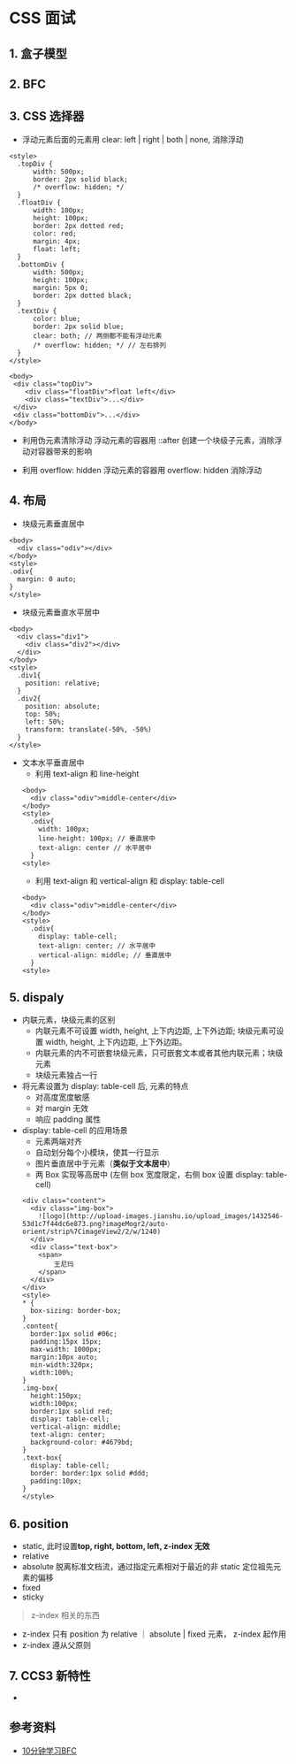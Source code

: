 # CSS 面试

## 1. 盒子模型
## 2. BFC

## 3. CSS 选择器
- 浮动元素后面的元素用 clear: left | right | both | none, 消除浮动
```
<style>
  .topDiv {
      width: 500px;
      border: 2px solid black;
      /* overflow: hidden; */
  }
  .floatDiv {
      width: 100px;
      height: 100px;
      border: 2px dotted red;
      color: red;
      margin: 4px;
      float: left;
  }
  .bottomDiv {
      width: 500px;
      height: 100px;
      margin: 5px 0;
      border: 2px dotted black;
  }
  .textDiv {
      color: blue;
      border: 2px solid blue;
      clear: both; // 两侧都不能有浮动元素
      /* overflow: hidden; */ // 左右排列
  }
</style>

<body>
 <div class="topDiv">
    <div class="floatDiv">float left</div>
    <div class="textDiv">...</div>
 </div>
 <div class="bottomDiv">...</div>
</body>
```
- 利用伪元素清除浮动
浮动元素的容器用 ::after 创建一个块级子元素，消除浮动对容器带来的影响

- 利用 overflow: hidden
浮动元素的容器用 overflow: hidden 消除浮动

## 4. 布局
- 块级元素垂直居中

```
<body>
  <div class="odiv"></div>
</body>
<style>
.odiv{
  margin: 0 auto;
}
</style>
```

- 块级元素垂直水平居中

```
<body>
  <div class="div1">
    <div class="div2"></div>
  </div>
</body>
<style>
  .div1{
    position: relative;
  }
  .div2{
    position: absolute;
    top: 50%;
    left: 50%;
    transform: translate(-50%, -50%)
  }
</style>
```

- 文本水平垂直居中
  - 利用 text-align 和 line-height
  ```
  <body>
    <div class="odiv">middle-center</div>
  </body>
  <style>
    .odiv{
      width: 100px;
      line-height: 100px; // 垂直居中
      text-align: center // 水平居中
    }
  <style>
  ```
  - 利用 text-align 和 vertical-align 和 display: table-cell
  ```
  <body>
    <div class="odiv">middle-center</div>
  </body>
  <style>
    .odiv{
      display: table-cell;
      text-align: center; // 水平居中
      vertical-align: middle; // 垂直居中
    }
  <style>
  ```

## 5. dispaly
- 内联元素，块级元素的区别
  - 内联元素不可设置 width, height, 上下内边距, 上下外边距; 块级元素可设置 width, height, 上下内边距, 上下外边距。
  - 内联元素的内不可嵌套块级元素，只可嵌套文本或者其他内联元素；块级元素
  - 块级元素独占一行
- 将元素设置为 display: table-cell 后, 元素的特点
  - 对高度宽度敏感
  - 对 margin 无效
  - 响应 padding 属性
- display: table-cell 的应用场景
  - 元素两端对齐
  - 自动划分每个小模块，使其一行显示
  - 图片垂直居中于元素（**类似于文本居中**）
  - 两 Box 实现等高居中 (左侧 box 宽度限定，右侧 box 设置 display: table-cell)
  ```
  <div class="content">
    <div class="img-box">
      ![logo](http://upload-images.jianshu.io/upload_images/1432546-53d1c7f44dc6e873.png?imageMogr2/auto-orient/strip%7CimageView2/2/w/1240)
    </div>
    <div class="text-box">
      <span>
          王尼玛
      </span>
    </div>
  </div>
  <style>
  * {
    box-sizing: border-box;
  }
  .content{
    border:1px solid #06c;
    padding:15px 15px;
    max-width: 1000px;
    margin:10px auto;
    min-width:320px;
    width:100%;
  }
  .img-box{
    height:150px;
    width:100px;
    border:1px solid red;
    display: table-cell;
    vertical-align: middle;
    text-align: center;
    background-color: #4679bd;
  }
  .text-box{
    display: table-cell;
    border: border:1px solid #ddd;
    padding:10px;
  }
  </style>
  ```

## 6. position
- static, 此时设置**top, right, bottom, left, z-index 无效**
- relative 
- absolute 脱离标准文档流，通过指定元素相对于最近的非 static 定位祖先元素的偏移
- fixed
- sticky

> z-index 相关的东西
- z-index 只有 position 为 relative ｜ absolute | fixed 元素， z-index 起作用
- z-index 遵从父原则

## 7. CCS3 新特性
- 

## 参考资料
- [10分钟学习BFC](https://zhuanlan.zhihu.com/p/25321647)